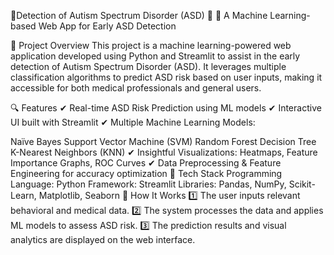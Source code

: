  🧩Detection of Autism Spectrum Disorder (ASD) 🧩
🚀 A Machine Learning-based Web App for Early ASD Detection

📌 Project Overview
This project is a machine learning-powered web application developed using Python and Streamlit to assist in the early detection of Autism Spectrum Disorder (ASD). It leverages multiple classification algorithms to predict ASD risk based on user inputs, making it accessible for both medical professionals and general users.

🔍 Features
✔ Real-time ASD Risk Prediction using ML models
✔ Interactive UI built with Streamlit
✔ Multiple Machine Learning Models:

Naïve Bayes
Support Vector Machine (SVM)
Random Forest
Decision Tree
K-Nearest Neighbors (KNN)
✔ Insightful Visualizations: Heatmaps, Feature Importance Graphs, ROC Curves
✔ Data Preprocessing & Feature Engineering for accuracy optimization
📂 Tech Stack
Programming Language: Python
Framework: Streamlit
Libraries: Pandas, NumPy, Scikit-Learn, Matplotlib, Seaborn
🎯 How It Works
1️⃣ The user inputs relevant behavioral and medical data.
2️⃣ The system processes the data and applies ML models to assess ASD risk.
3️⃣ The prediction results and visual analytics are displayed on the web interface.
